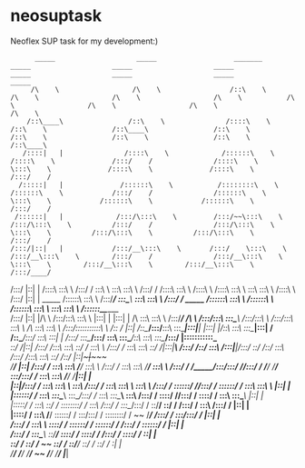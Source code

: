 # neosuptask
Neoflex SUP task for my development:)


          _____                    _____                   _______                   _____                    _____                    _____             _____                    _____                    _____                    _____          
         /\    \                  /\    \                 /::\    \                 /\    \                  /\    \                  /\    \           /\    \                  /\    \                  /\    \                  /\    \         
        /::\____\                /::\    \               /::::\    \               /::\    \                /::\____\                /::\    \         /::\    \                /::\    \                /::\    \                /::\____\        
       /::::|   |               /::::\    \             /::::::\    \             /::::\    \              /:::/    /               /::::\    \        \:::\    \              /::::\    \              /::::\    \              /:::/    /        
      /:::::|   |              /::::::\    \           /::::::::\    \           /::::::\    \            /:::/    /               /::::::\    \        \:::\    \            /::::::\    \            /::::::\    \            /:::/    /         
     /::::::|   |             /:::/\:::\    \         /:::/~~\:::\    \         /:::/\:::\    \          /:::/    /               /:::/\:::\    \        \:::\    \          /:::/\:::\    \          /:::/\:::\    \          /:::/    /          
    /:::/|::|   |            /:::/__\:::\    \       /:::/    \:::\    \       /:::/__\:::\    \        /:::/    /               /:::/__\:::\    \        \:::\    \        /:::/__\:::\    \        /:::/__\:::\    \        /:::/____/           
   /:::/ |::|   |           /::::\   \:::\    \     /:::/    / \:::\    \      \:::\   \:::\    \      /:::/    /               /::::\   \:::\    \       /::::\    \      /::::\   \:::\    \       \:::\   \:::\    \      /::::\    \           
  /:::/  |::|   | _____    /::::::\   \:::\    \   /:::/____/   \:::\____\   ___\:::\   \:::\    \    /:::/    /      _____    /::::::\   \:::\    \     /::::::\    \    /::::::\   \:::\    \    ___\:::\   \:::\    \    /::::::\____\________  
 /:::/   |::|   |/\    \  /:::/\:::\   \:::\    \ |:::|    |     |:::|    | /\   \:::\   \:::\    \  /:::/____/      /\    \  /:::/\:::\   \:::\____\   /:::/\:::\    \  /:::/\:::\   \:::\    \  /\   \:::\   \:::\    \  /:::/\:::::::::::\    \ 
/:: /    |::|   /::\____\/:::/__\:::\   \:::\____\|:::|____|     |:::|    |/::\   \:::\   \:::\____\|:::|    /      /::\____\/:::/  \:::\   \:::|    | /:::/  \:::\____\/:::/  \:::\   \:::\____\/::\   \:::\   \:::\____\/:::/  |:::::::::::\____\
\::/    /|::|  /:::/    /\:::\   \:::\   \::/    / \:::\    \   /:::/    / \:::\   \:::\   \::/    /|:::|____\     /:::/    /\::/    \:::\  /:::|____|/:::/    \::/    /\::/    \:::\  /:::/    /\:::\   \:::\   \::/    /\::/   |::|~~~|~~~~~     
 \/____/ |::| /:::/    /  \:::\   \:::\   \/____/   \:::\    \ /:::/    /   \:::\   \:::\   \/____/  \:::\    \   /:::/    /  \/_____/\:::\/:::/    //:::/    / \/____/  \/____/ \:::\/:::/    /  \:::\   \:::\   \/____/  \/____|::|   |          
         |::|/:::/    /    \:::\   \:::\    \        \:::\    /:::/    /     \:::\   \:::\    \       \:::\    \ /:::/    /            \::::::/    //:::/    /                    \::::::/    /    \:::\   \:::\    \            |::|   |          
         |::::::/    /      \:::\   \:::\____\        \:::\__/:::/    /       \:::\   \:::\____\       \:::\    /:::/    /              \::::/    //:::/    /                      \::::/    /      \:::\   \:::\____\           |::|   |          
         |:::::/    /        \:::\   \::/    /         \::::::::/    /         \:::\  /:::/    /        \:::\__/:::/    /                \::/____/ \::/    /                       /:::/    /        \:::\  /:::/    /           |::|   |          
         |::::/    /          \:::\   \/____/           \::::::/    /           \:::\/:::/    /          \::::::::/    /                  ~~        \/____/                       /:::/    /          \:::\/:::/    /            |::|   |          
         /:::/    /            \:::\    \                \::::/    /             \::::::/    /            \::::::/    /                                                          /:::/    /            \::::::/    /             |::|   |          
        /:::/    /              \:::\____\                \::/____/               \::::/    /              \::::/    /                                                          /:::/    /              \::::/    /              \::|   |          
        \::/    /                \::/    /                 ~~                      \::/    /                \::/____/                                                           \::/    /                \::/    /                \:|   |          
         \/____/                  \/____/                                           \/____/                  ~~                                                                  \/____/                  \/____/                  \|___|          
                                                                                                                                                                                                                                                   

